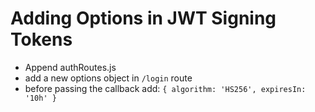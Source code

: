 # Adding Options in JWT Signing Tokens

* Append authRoutes.js
* add a new options object in `/login` route
* before passing the callback add: `{ algorithm: 'HS256', expiresIn: '10h' }`
